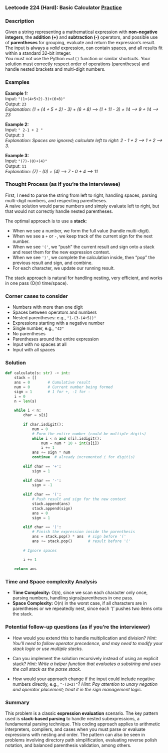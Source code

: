 ### Leetcode 224 (Hard): Basic Calculator [Practice](https://leetcode.com/problems/basic-calculator)

### Description  
Given a string representing a mathematical expression with **non-negative integers**, the **addition (+)** and **subtraction (-)** operators, and possible use of **parentheses** for grouping, evaluate and return the expression’s result. The input is always a *valid* expression, can contain spaces, and all results fit within a standard 32-bit integer.  
You must not use the Python `eval()` function or similar shortcuts. Your solution must correctly respect order of operations (parentheses) and handle nested brackets and multi-digit numbers.

### Examples  

**Example 1:**  
Input: `"(1+(4+5+2)-3)+(6+8)"`  
Output: `23`  
*Explanation: (1 + (4 + 5 + 2) - 3) + (6 + 8) ⟶ (1 + 11 - 3) + 14 ⟶ 9 + 14 ⟶ 23*

**Example 2:**  
Input: `" 2-1 + 2 "`  
Output: `3`  
*Explanation: Spaces are ignored; calculate left to right: 2 - 1 + 2 ⟶ 1 + 2 ⟶ 3.*

**Example 3:**  
Input: `"(7)-(0)+(4)"`  
Output: `11`  
*Explanation: (7) - (0) + (4) ⟶ 7 - 0 + 4 ⟶ 11*

### Thought Process (as if you’re the interviewee)  
First, I need to parse the string from left to right, handling spaces, parsing multi-digit numbers, and respecting parentheses.  
A naive solution would parse numbers and simply evaluate left to right, but that would not correctly handle nested parentheses.  

The optimal approach is to use a **stack**:

- When we see a number, we form the full value (handle multi-digit).
- When we see a `+` or `-`, we keep track of the current sign for the next number.
- When we see `'('`, we “push” the current result and sign onto a stack and reset them for the new expression context.
- When we see `')'`, we complete the calculation inside, then “pop” the previous result and sign, and combine.
- For each character, we update our running result.

The stack approach is natural for handling nesting, very efficient, and works in one pass (O(n) time/space).

### Corner cases to consider  
- Numbers with more than one digit  
- Spaces between operators and numbers  
- Nested parentheses: e.g., `"1-(3-(4+5))"`  
- Expressions starting with a negative number  
- Single number, e.g., `"42"`  
- No parentheses  
- Parentheses around the entire expression  
- Input with no spaces at all  
- Input with all spaces

### Solution

```python
def calculate(s: str) -> int:
    stack = []
    ans = 0        # Cumulative result
    num = 0        # Current number being formed
    sign = 1       # 1 for +, -1 for -
    i = 0
    n = len(s)
    
    while i < n:
        char = s[i]
        
        if char.isdigit():
            num = 0
            # Form the entire number (could be multiple digits)
            while i < n and s[i].isdigit():
                num = num * 10 + int(s[i])
                i += 1
            ans += sign * num
            continue  # already incremented i for digit(s)
        
        elif char == '+':
            sign = 1
        
        elif char == '-':
            sign = -1
        
        elif char == '(':
            # Push result and sign for the new context
            stack.append(ans)
            stack.append(sign)
            ans = 0
            sign = 1
        
        elif char == ')':
            # Finish the expression inside the parenthesis
            ans = stack.pop() * ans  # sign before '('
            ans += stack.pop()       # result before '('
        
        # Ignore spaces

        i += 1
        
    return ans
```

### Time and Space complexity Analysis  

- **Time Complexity:** O(n), since we scan each character only once, parsing numbers, handling signs/parentheses in one pass.
- **Space Complexity:** O(n) in the worst case, if all characters are in parentheses or we repeatedly nest, since each ‘(’ pushes two items onto the stack.

### Potential follow-up questions (as if you’re the interviewer)  

- How would you extend this to handle multiplication and division?
  *Hint: You’ll need to follow operator precedence, and may need to modify your stack logic or use multiple stacks.*

- Can you implement the solution recursively instead of using an explicit stack?
  *Hint: Write a helper function that evaluates a substring and uses the call stack as the parse stack.*

- How would your approach change if the input could include negative numbers directly, e.g., `"-(3+2)"`?
  *Hint: Pay attention to unary negation and operator placement; treat it in the sign management logic.*

### Summary
This problem is a classic **expression evaluation** scenario. The key pattern used is **stack-based parsing** to handle nested subexpressions, a fundamental parsing technique. This coding approach applies to arithmetic interpreters, compilers, and cases when you must parse or evaluate expressions with nesting and order. The pattern can also be seen in problems involving directory path simplification, evaluating reverse polish notation, and balanced parenthesis validation, among others.